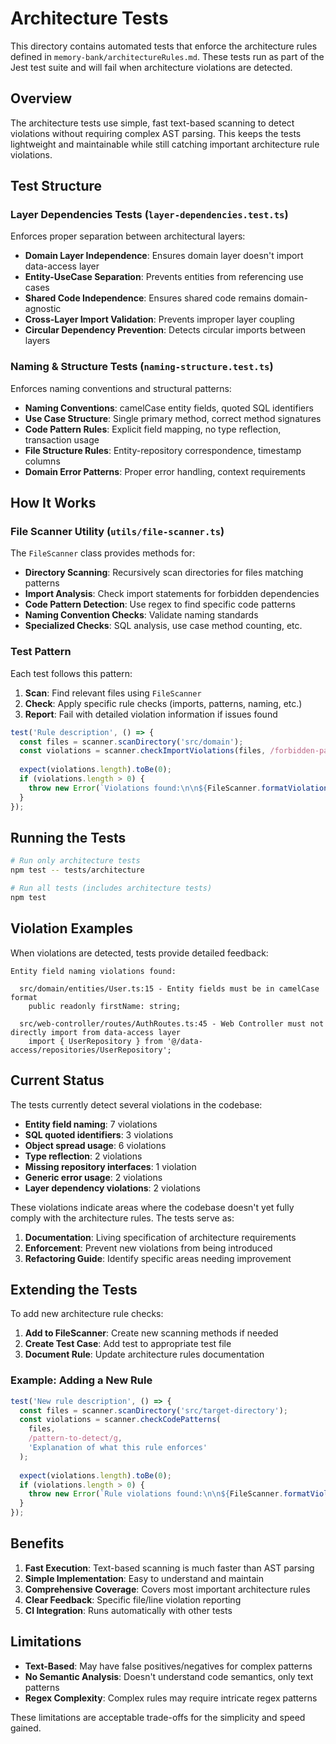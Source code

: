 # Architecture Tests

This directory contains automated tests that enforce the architecture rules defined in `memory-bank/architectureRules.md`. These tests run as part of the Jest test suite and will fail when architecture violations are detected.

## Overview

The architecture tests use simple, fast text-based scanning to detect violations without requiring complex AST parsing. This keeps the tests lightweight and maintainable while still catching important architecture rule violations.

## Test Structure

### Layer Dependencies Tests (`layer-dependencies.test.ts`)

Enforces proper separation between architectural layers:

- **Domain Layer Independence**: Ensures domain layer doesn't import data-access layer
- **Entity-UseCase Separation**: Prevents entities from referencing use cases
- **Shared Code Independence**: Ensures shared code remains domain-agnostic
- **Cross-Layer Import Validation**: Prevents improper layer coupling
- **Circular Dependency Prevention**: Detects circular imports between layers

### Naming & Structure Tests (`naming-structure.test.ts`)

Enforces naming conventions and structural patterns:

- **Naming Conventions**: camelCase entity fields, quoted SQL identifiers
- **Use Case Structure**: Single primary method, correct method signatures
- **Code Pattern Rules**: Explicit field mapping, no type reflection, transaction usage
- **File Structure Rules**: Entity-repository correspondence, timestamp columns
- **Domain Error Patterns**: Proper error handling, context requirements

## How It Works

### File Scanner Utility (`utils/file-scanner.ts`)

The `FileScanner` class provides methods for:

- **Directory Scanning**: Recursively scan directories for files matching patterns
- **Import Analysis**: Check import statements for forbidden dependencies
- **Code Pattern Detection**: Use regex to find specific code patterns
- **Naming Convention Checks**: Validate naming standards
- **Specialized Checks**: SQL analysis, use case method counting, etc.

### Test Pattern

Each test follows this pattern:

1. **Scan**: Find relevant files using `FileScanner`
2. **Check**: Apply specific rule checks (imports, patterns, naming, etc.)
3. **Report**: Fail with detailed violation information if issues found

```typescript
test('Rule description', () => {
  const files = scanner.scanDirectory('src/domain');
  const violations = scanner.checkImportViolations(files, /forbidden-pattern/, 'Rule explanation');
  
  expect(violations.length).toBe(0);
  if (violations.length > 0) {
    throw new Error(`Violations found:\n\n${FileScanner.formatViolations(violations)}`);
  }
});
```

## Running the Tests

```bash
# Run only architecture tests
npm test -- tests/architecture

# Run all tests (includes architecture tests)
npm test
```

## Violation Examples

When violations are detected, tests provide detailed feedback:

```
Entity field naming violations found:

  src/domain/entities/User.ts:15 - Entity fields must be in camelCase format
    public readonly firstName: string;

  src/web-controller/routes/AuthRoutes.ts:45 - Web Controller must not directly import from data-access layer
    import { UserRepository } from '@/data-access/repositories/UserRepository';
```

## Current Status

The tests currently detect several violations in the codebase:

- **Entity field naming**: 7 violations
- **SQL quoted identifiers**: 3 violations  
- **Object spread usage**: 6 violations
- **Type reflection**: 2 violations
- **Missing repository interfaces**: 1 violation
- **Generic error usage**: 2 violations
- **Layer dependency violations**: 2 violations

These violations indicate areas where the codebase doesn't yet fully comply with the architecture rules. The tests serve as:

1. **Documentation**: Living specification of architecture requirements
2. **Enforcement**: Prevent new violations from being introduced
3. **Refactoring Guide**: Identify specific areas needing improvement

## Extending the Tests

To add new architecture rule checks:

1. **Add to FileScanner**: Create new scanning methods if needed
2. **Create Test Case**: Add test to appropriate test file
3. **Document Rule**: Update architecture rules documentation

### Example: Adding a New Rule

```typescript
test('New rule description', () => {
  const files = scanner.scanDirectory('src/target-directory');
  const violations = scanner.checkCodePatterns(
    files, 
    /pattern-to-detect/g,
    'Explanation of what this rule enforces'
  );
  
  expect(violations.length).toBe(0);
  if (violations.length > 0) {
    throw new Error(`Rule violations found:\n\n${FileScanner.formatViolations(violations)}`);
  }
});
```

## Benefits

1. **Fast Execution**: Text-based scanning is much faster than AST parsing
2. **Simple Implementation**: Easy to understand and maintain
3. **Comprehensive Coverage**: Covers most important architecture rules
4. **Clear Feedback**: Specific file/line violation reporting
5. **CI Integration**: Runs automatically with other tests

## Limitations

- **Text-Based**: May have false positives/negatives for complex patterns
- **No Semantic Analysis**: Doesn't understand code semantics, only text patterns
- **Regex Complexity**: Complex rules may require intricate regex patterns

These limitations are acceptable trade-offs for the simplicity and speed gained.

